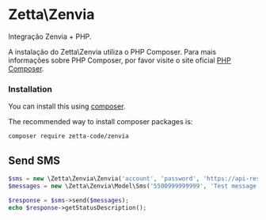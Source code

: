 # Zetta\\Zenvia

Integração Zenvia + PHP.

A instalação do Zetta\Zenvia utiliza o PHP Composer. Para mais informações sobre PHP Composer, por favor visite o site oficial [PHP Composer](http://getcomposer.org/).

### Installation

You can install this using [composer](http://getcomposer.org).

The recommended way to install composer packages is:

```
composer require zetta-code/zenvia
```

## Send SMS

```php
$sms = new \Zetta\Zenvia\Zenvia('account', 'password', 'https://api-rest.zenvia.com');
$messages = new \Zetta\Zenvia\Model\Sms('5500999999999', 'Test message', '1', 'Sender', new \DateTime());

$response = $sms->send($messages);
echo $response->getStatusDescription();
```
